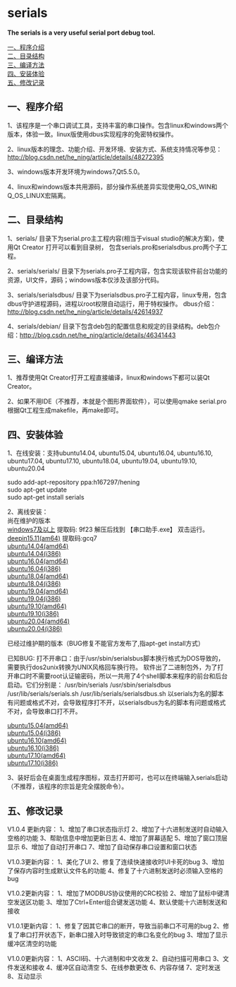 # serials

**The serials is a very useful serial port debug tool.**

[一、程序介绍](#1) <br />
[二、目录结构](#2) <br />
[三、编译方法](#3) <br />
[四、安装体验](#4) <br />
[五、修改记录](#5) <br />


<h2 id='1'> 一、程序介绍 </h2>

1、该程序是一个串口调试工具，支持丰富的串口操作。包含linux和windows两个版本，体验一致。linux版使用dbus实现程序的免密特权操作。

2、linux版本的理念、功能介绍、开发环境、安装方式、系统支持情况等参见：http://blog.csdn.net/he_ning/article/details/48272395

3、windows版本开发环境为windows7,Qt5.5.0。

4、linux和windows版本共用源码，部分操作系统差异实现使用Q_OS_WIN和Q_OS_LINUX宏隔离。

<h2 id='2'> 二、目录结构 </h2>

1、serials/ 目录下为serial.pro主工程内容(相当于visual studio的解决方案)，使用Qt Creator 打开可以看到目录树，
   包含serials.pro和serialsdbus.pro两个子工程。
   
2、serials/serials/ 目录下为serials.pro子工程内容，包含实现该软件前台功能的资源，UI文件，源码；windows版本仅涉及该部分代码。

3、serials/serialsdbus/ 目录下为serialsdbus.pro子工程内容，linux专用，包含dbus守护进程源码，进程以root权限自动运行，用于特权操作。
   dbus介绍：http://blog.csdn.net/he_ning/article/details/42614937
   
4、serials/debian/ 目录下包含deb包的配置信息和规定的目录结构。deb包介绍：http://blog.csdn.net/he_ning/article/details/46341443

<h2 id='3'> 三、编译方法 </h2>

1、推荐使用Qt Creator打开工程直接编译，linux和windows下都可以装Qt Creator。

2、如果不用IDE（不推荐，本就是个图形界面软件），可以使用qmake serial.pro 根据Qt工程生成makefile，再make即可。

<h2 id='4'> 四、安装体验 </h2>

1、在线安装：支持ubuntu14.04, ubuntu15.04, ubuntu16.04, ubuntu16.10, ubuntu17.04, ubuntu17.10, ubuntu18.04, ubuntu19.04, ubuntu19.10,  ubuntu20.04 <br />

   sudo add-apt-repository ppa:h167297/hening<br />
   sudo apt-get update<br /> 
   sudo apt-get install serials<br />
   
2、离线安装：<br />
尚在维护的版本<br />
[windows7及以上](https://pan.baidu.com/s/13Ebj3Qkb0Z05GqEVBSumHA) 提取码: 9f23 解压后找到 【串口助手.exe】 双击运行。<br />
[deepin15.11(am64)](https://pan.baidu.com/s/1oqhK_IAfYc6IhIAMFRlXjQ) 提取码:gcq7<br />
[ubuntu14.04(amd64)](https://launchpad.net/~h167297/+archive/ubuntu/hening/+files/serials_1.0.13~trusty_amd64.deb)<br />
[ubuntu14.04(i386)](https://launchpad.net/~h167297/+archive/ubuntu/hening/+files/serials_1.0.13~trusty_i386.deb)<br />
[ubuntu16.04(amd64)](https://launchpad.net/~h167297/+archive/ubuntu/hening/+files/serials_1.0.13~xenial_amd64.deb)<br />
[ubuntu16.04(i386)](https://launchpad.net/~h167297/+archive/ubuntu/hening/+files/serials_1.0.13~xenial_i386.deb)<br />
[ubuntu18.04(amd64)](https://launchpad.net/~h167297/+archive/ubuntu/hening/+files/serials_1.0.13~bionic_amd64.deb)<br />
[ubuntu18.04(i386)](https://launchpad.net/~h167297/+archive/ubuntu/hening/+files/serials_1.0.13~bionic_i386.deb)<br />
[ubuntu19.04(amd64)](https://launchpad.net/~h167297/+archive/ubuntu/hening/+files/serials_1.0.13~disco_amd64.deb)<br />
[ubuntu19.04(i386)](https://launchpad.net/~h167297/+archive/ubuntu/hening/+files/serials_1.0.13~disco_i386.deb)<br />
[ubuntu19.10(amd64)](https://launchpad.net/~h167297/+archive/ubuntu/hening/+files/serials_1.0.13~eoan_amd64.deb)<br />
[ubuntu19.10(i386)](https://launchpad.net/~h167297/+archive/ubuntu/hening/+files/serials_1.0.13~eoan_i386.deb)<br />
[ubuntu20.04(amd64)](https://launchpad.net/~h167297/+archive/ubuntu/hening/+files/serials_1.0.13~focal_amd64.deb)<br />
[ubuntu20.04(i386)](https://launchpad.net/~h167297/+archive/ubuntu/hening/+files/serials_1.0.13~focal_i386.deb)<br />

已经过维护期的版本（BUG修复不能官方发布了,指apt-get install方式）

已知BUG:
打不开串口：由于/usr/sbin/serialsbus脚本换行格式为DOS导致的，需要执行dos2unix转换为UNIX风格回车换行符。
软件出了二进制包外，为了打开串口时不需要root认证输密码，所以一共用了4个shell脚本来程序的前台和后台启动。它们分别是：
/usr/bin/serials
/usr/sbin/serialsdbus
/usr/lib/serials/serials.sh
/usr/lib/serials/serialsdbus.sh
以serials为名的脚本有问题或格式不对，会导致程序打不开，以serialsdbus为名的脚本有问题或格式不对，会导致串口打不开。

[ubuntu15.04(amd64)](https://launchpad.net/~h167297/+archive/ubuntu/hening/+files/serials_1.0.5vivid_amd64.deb)<br />
[ubuntu15.04(i386)](https://launchpad.net/~h167297/+archive/ubuntu/hening/+files/serials_1.0.5vivid_i386.deb)<br />
[ubuntu16.10(amd64)](https://launchpad.net/~h167297/+archive/ubuntu/hening/+files/serials_1.0.5yakkety_amd64.deb)<br />
[ubuntu16.10(i386)](https://launchpad.net/~h167297/+archive/ubuntu/hening/+files/serials_1.0.5yakkety_i386.deb)<br />
[ubuntu17.10(amd64)](https://launchpad.net/~h167297/+archive/ubuntu/hening/+files/serials_1.0.11~artful_amd64.deb)<br />
[ubuntu17.10(i386)](https://launchpad.net/~h167297/+archive/ubuntu/hening/+files/serials_1.0.11~artful_i386.deb)<br />

3、装好后会在桌面生成程序图标，双击打开即可，也可以在终端输入serials启动（不推荐，该程序的宗旨是完全摆脱命令）。

<h2 id='5'> 五、修改记录 </h2>

V1.0.4 更新内容：
1、增加了串口状态指示灯
2、增加了十六进制发送时自动输入空格的功能
3、帮助信息中增加更新日志
4、增加了屏幕适配
5、增加了窗口顶层显示
6、增加了自动打开串口
7、增加了自动保存串口设置和窗口状态

V1.0.3更新内容：
1、美化了UI
2、修复了连续快速接收时UI卡死的bug
3、增加了保存内容时生成默认文件名的功能
4、修复了十六进制发送时必须输入空格的bug

V1.0.2更新内容：
1、增加了MODBUS协议使用的CRC校验
2、增加了鼠标中键清空发送区功能
3、增加了Ctrl+Enter组合键发送功能
4、默认使能十六进制发送和接收

V1.0.1更新内容：
1、修复了因其它串口的断开，导致当前串口不可用的bug
2、修复了串口打开状态下，新串口接入时导致锁定的串口名变化的bug
3、增加了显示缓冲区清空的功能

V1.0.0更新内容：
1、ASCII码、十六进制和中文收发
2、自动扫描可用串口
3、文件发送和接收
4、缓冲区自动清空
5、在线参数更改
6、内容存储
7、定时发送
8、互动显示
